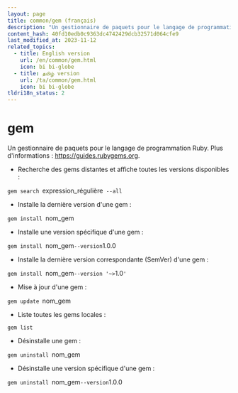 ```yaml
---
layout: page
title: common/gem (français)
description: "Un gestionnaire de paquets pour le langage de programmation Ruby."
content_hash: 40fd10edb0c9363dc4742429dcb32571d064cfe9
last_modified_at: 2023-11-12
related_topics:
  - title: English version
    url: /en/common/gem.html
    icon: bi bi-globe
  - title: தமிழ் version
    url: /ta/common/gem.html
    icon: bi bi-globe
tldri18n_status: 2
---
```

# gem

Un gestionnaire de paquets pour le langage de programmation Ruby.
Plus d'informations : <https://guides.rubygems.org>.

- Recherche des gems distantes et affiche toutes les versions disponibles :

`gem search `<span class="tldr-var badge badge-pill bg-dark-lm bg-white-dm text-white-lm text-dark-dm font-weight-bold">expression_régulière</span>` --all`

- Installe la dernière version d'une gem :

`gem install `<span class="tldr-var badge badge-pill bg-dark-lm bg-white-dm text-white-lm text-dark-dm font-weight-bold">nom_gem</span>

- Installe une version spécifique d'une gem :

`gem install `<span class="tldr-var badge badge-pill bg-dark-lm bg-white-dm text-white-lm text-dark-dm font-weight-bold">nom_gem</span>` --version `<span class="tldr-var badge badge-pill bg-dark-lm bg-white-dm text-white-lm text-dark-dm font-weight-bold">1.0.0</span>

- Installe la dernière version correspondante (SemVer) d'une gem :

`gem install `<span class="tldr-var badge badge-pill bg-dark-lm bg-white-dm text-white-lm text-dark-dm font-weight-bold">nom_gem</span>` --version '~> `<span class="tldr-var badge badge-pill bg-dark-lm bg-white-dm text-white-lm text-dark-dm font-weight-bold">1.0</span>`'`

- Mise à jour d'une gem :

`gem update `<span class="tldr-var badge badge-pill bg-dark-lm bg-white-dm text-white-lm text-dark-dm font-weight-bold">nom_gem</span>

- Liste toutes les gems locales :

`gem list`

- Désinstalle une gem :

`gem uninstall `<span class="tldr-var badge badge-pill bg-dark-lm bg-white-dm text-white-lm text-dark-dm font-weight-bold">nom_gem</span>

- Désinstalle une version spécifique d'une gem :

`gem uninstall `<span class="tldr-var badge badge-pill bg-dark-lm bg-white-dm text-white-lm text-dark-dm font-weight-bold">nom_gem</span>` --version `<span class="tldr-var badge badge-pill bg-dark-lm bg-white-dm text-white-lm text-dark-dm font-weight-bold">1.0.0</span>
